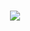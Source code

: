 <!-- <h1 align="center">
    <img src="https://readme-typing-svg.herokuapp.com/?font=Calibri&size=35&center=true&vCenter=true&width=500&height=70&duration=4000&lines=Hello+There!+👋;+I'm+X+S+Minisha+Alias+Lincy;" />
</h1> -->
<h1 align="center">
  <img src="https://readme-typing-svg.herokuapp.com?font=Calibri&size=35&duration=4000&pause=1000&color=FFD93D&center=true&vCenter=true&width=500&height=70&lines=Hello+There!;+I'm+X+S+Minisha+Alias+Lincy;" />
</h1>
